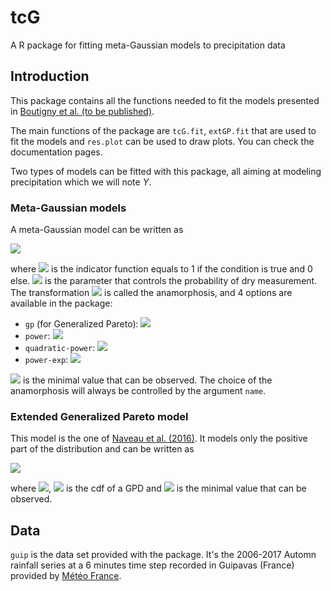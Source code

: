 # tcG
A R package for fitting meta-Gaussian models to precipitation data

## Introduction 

This package contains all the functions needed to fit the models presented in [Boutigny et al. (to be published)](link).

The main functions of the package are `tcG.fit`, `extGP.fit` that are used to fit the models and `res.plot` can be used to draw plots. You can check the documentation pages.

Two types of models can be fitted with this package, all aiming at modeling precipitation which we will note $Y$. 

### Meta-Gaussian models

A meta-Gaussian model can be written as

<img src="https://render.githubusercontent.com/render/math?math=%5Clarge%20Y%20%3D%200*%5Cmathbb%7BI%7D_%7BX%3C0%7D%20%2B%20%5Cpsi(X)*%5Cmathbb%7BI%7D_%7BX%5Cgeq0%7D%20%5Ctext%7B%2C%20%20%20%20%20%20%20with%7D%20%5C%3B%20X%5Csim%20%5Cmathcal%7BN%7D(%5Cmu%2C1)%20">

where <img src="https://render.githubusercontent.com/render/math?math=%5Cmathbb%7BI%7D"> is the indicator function equals to 1 if the condition is true and 0 else. <img src="https://render.githubusercontent.com/render/math?math=%5Cmu"> is the parameter that controls the probability of dry measurement.
The transformation <img src="https://render.githubusercontent.com/render/math?math=%5Cpsi"> is called the anamorphosis, and 4 options are available in the package:

- `gp` (for Generalized Pareto): <img src="https://render.githubusercontent.com/render/math?math=%5Clarge%20%5Cpsi(x)%20%3D%20y_m%2B%5Csigma%20x%5E%7B%5Cfrac%7B1%7D%7B%5Calpha%7D%7D%5Cexp%7B%5Cfrac%7B%5Cxi%20x%5E2%7D%7B2%7D%7D%20">
- `power`: <img src="https://render.githubusercontent.com/render/math?math=%5Clarge%20%5Cpsi(x)%20%3D%20y_m%2B%5Csigma%20x%5E%7B%5Cfrac%7B1%7D%7B%5Calpha%7D%7D">
- `quadratic-power`: <img src="https://render.githubusercontent.com/render/math?math=%5Clarge%20%5Cpsi(x)%20%3D%20y_m%2B%5Csigma_1%20x%5E%7B%5Cfrac%7B1%7D%7B%5Calpha%7D%7D%2B%5Csigma_2%20x%5E%7B%5Cfrac%7B2%7D%7B%5Calpha%7D%7D">
- `power-exp`: <img src="https://render.githubusercontent.com/render/math?math=%5Clarge%20%5Cpsi(x)%20%3D%20%5Csigma_2%20(%5Cexp(%5Csigma_1x%5E%7B1%2F%5Calpha%7D)-1)">

<img src="https://render.githubusercontent.com/render/math?math=y_m"> is the minimal value that can be observed. The choice of the anamorphosis will always be controlled by the argument `name`.


### Extended Generalized Pareto model

This model is the one of [Naveau et al. (2016)](https://agupubs.onlinelibrary.wiley.com/doi/pdfdirect/10.1002/2015WR018552). It  models only the positive part of the distribution and can be written as

<img src="https://render.githubusercontent.com/render/math?math=%5Clarge%20Y_%2B%20%3D%20%20y_m%20%2B%20%5Csigma%20H%5E%7B-1%7D_%5Cxi(U%5E%7B1%2F%5Calpha%7D)">

where <img src="https://render.githubusercontent.com/render/math?math=U%20%5Csim%20Unif(0%2C1)">, <img src="https://render.githubusercontent.com/render/math?math=H_%5Cxi"> is the cdf of a GPD and <img src="https://render.githubusercontent.com/render/math?math=y_m"> is the minimal value that can be observed.

## Data

`guip` is the data set provided with the package. It's the 2006-2017 Automn rainfall series at a 6 minutes time step recorded in Guipavas (France) provided by [Météo France](https://donneespubliques.meteofrance.fr).

